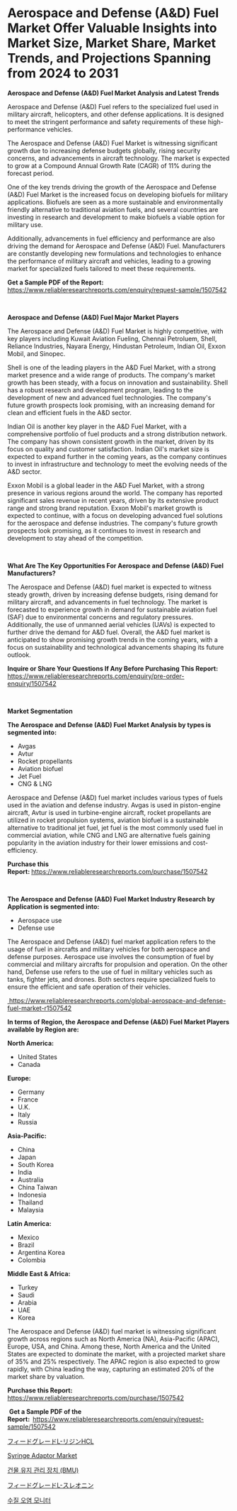 <p><h1>Aerospace and Defense (A&D) Fuel Market Offer Valuable Insights into Market Size, Market Share, Market Trends, and Projections Spanning from 2024 to 2031</h1></p><p><strong>Aerospace and Defense (A&D) Fuel Market Analysis and Latest Trends</strong></p>
<p><p>Aerospace and Defense (A&D) Fuel refers to the specialized fuel used in military aircraft, helicopters, and other defense applications. It is designed to meet the stringent performance and safety requirements of these high-performance vehicles.</p><p>The Aerospace and Defense (A&D) Fuel Market is witnessing significant growth due to increasing defense budgets globally, rising security concerns, and advancements in aircraft technology. The market is expected to grow at a Compound Annual Growth Rate (CAGR) of 11% during the forecast period.</p><p>One of the key trends driving the growth of the Aerospace and Defense (A&D) Fuel Market is the increased focus on developing biofuels for military applications. Biofuels are seen as a more sustainable and environmentally friendly alternative to traditional aviation fuels, and several countries are investing in research and development to make biofuels a viable option for military use.</p><p>Additionally, advancements in fuel efficiency and performance are also driving the demand for Aerospace and Defense (A&D) Fuel. Manufacturers are constantly developing new formulations and technologies to enhance the performance of military aircraft and vehicles, leading to a growing market for specialized fuels tailored to meet these requirements.</p></p>
<p><strong>Get a Sample PDF of the Report:&nbsp;</strong> <a href="https://www.reliableresearchreports.com/enquiry/request-sample/1507542">https://www.reliableresearchreports.com/enquiry/request-sample/1507542</a></p>
<p>&nbsp;</p>
<p><strong>Aerospace and Defense (A&D) Fuel Major Market Players</strong></p>
<p><p>The Aerospace and Defense (A&D) Fuel Market is highly competitive, with key players including Kuwait Aviation Fueling, Chennai Petroluem, Shell, Reliance Industries, Nayara Energy, Hindustan Petroleum, Indian Oil, Exxon Mobil, and Sinopec.</p><p>Shell is one of the leading players in the A&D Fuel Market, with a strong market presence and a wide range of products. The company's market growth has been steady, with a focus on innovation and sustainability. Shell has a robust research and development program, leading to the development of new and advanced fuel technologies. The company's future growth prospects look promising, with an increasing demand for clean and efficient fuels in the A&D sector.</p><p>Indian Oil is another key player in the A&D Fuel Market, with a comprehensive portfolio of fuel products and a strong distribution network. The company has shown consistent growth in the market, driven by its focus on quality and customer satisfaction. Indian Oil's market size is expected to expand further in the coming years, as the company continues to invest in infrastructure and technology to meet the evolving needs of the A&D sector.</p><p>Exxon Mobil is a global leader in the A&D Fuel Market, with a strong presence in various regions around the world. The company has reported significant sales revenue in recent years, driven by its extensive product range and strong brand reputation. Exxon Mobil's market growth is expected to continue, with a focus on developing advanced fuel solutions for the aerospace and defense industries. The company's future growth prospects look promising, as it continues to invest in research and development to stay ahead of the competition.</p></p>
<p>&nbsp;</p>
<p><strong>What Are The Key Opportunities For Aerospace and Defense (A&D) Fuel Manufacturers?</strong></p>
<p><p>The Aerospace and Defense (A&D) fuel market is expected to witness steady growth, driven by increasing defense budgets, rising demand for military aircraft, and advancements in fuel technology. The market is forecasted to experience growth in demand for sustainable aviation fuel (SAF) due to environmental concerns and regulatory pressures. Additionally, the use of unmanned aerial vehicles (UAVs) is expected to further drive the demand for A&D fuel. Overall, the A&D fuel market is anticipated to show promising growth trends in the coming years, with a focus on sustainability and technological advancements shaping its future outlook.</p></p>
<p><strong>Inquire or Share Your Questions If Any Before Purchasing This Report:</strong> <a href="https://www.reliableresearchreports.com/enquiry/pre-order-enquiry/1507542">https://www.reliableresearchreports.com/enquiry/pre-order-enquiry/1507542</a></p>
<p>&nbsp;</p>
<p><strong>Market Segmentation</strong></p>
<p><strong>The Aerospace and Defense (A&D) Fuel Market Analysis by types is segmented into:</strong></p>
<p><ul><li>Avgas</li><li>Avtur</li><li>Rocket propellants</li><li>Aviation biofuel</li><li>Jet Fuel</li><li>CNG & LNG</li></ul></p>
<p><p>Aerospace and Defense (A&D) fuel market includes various types of fuels used in the aviation and defense industry. Avgas is used in piston-engine aircraft, Avtur is used in turbine-engine aircraft, rocket propellants are utilized in rocket propulsion systems, aviation biofuel is a sustainable alternative to traditional jet fuel, jet fuel is the most commonly used fuel in commercial aviation, while CNG and LNG are alternative fuels gaining popularity in the aviation industry for their lower emissions and cost-efficiency.</p></p>
<p><strong>Purchase this Report:&nbsp;</strong><a href="https://www.reliableresearchreports.com/purchase/1507542">https://www.reliableresearchreports.com/purchase/1507542</a></p>
<p>&nbsp;</p>
<p><strong>The Aerospace and Defense (A&D) Fuel Market Industry Research by Application is segmented into:</strong></p>
<p><ul><li>Aerospace use</li><li>Defense use</li></ul></p>
<p><p>The Aerospace and Defense (A&D) fuel market application refers to the usage of fuel in aircrafts and military vehicles for both aerospace and defense purposes. Aerospace use involves the consumption of fuel by commercial and military aircrafts for propulsion and operation. On the other hand, Defense use refers to the use of fuel in military vehicles such as tanks, fighter jets, and drones. Both sectors require specialized fuels to ensure the efficient and safe operation of their vehicles.</p></p>
<p><a href="https://www.reliableresearchreports.com/global-aerospace-and-defense-fuel-market-r1507542">&nbsp;https://www.reliableresearchreports.com/global-aerospace-and-defense-fuel-market-r1507542</a></p>
<p><strong>In terms of Region, the Aerospace and Defense (A&D) Fuel Market Players available by Region are:</strong></p>
<p>
    <p> <strong> North America: </strong>
        <ul>
            <li>United States</li>
            <li>Canada</li>
        </ul>
        </p> 
    <p> <strong> Europe: </strong>
        <ul>
            <li>Germany</li>
            <li>France</li>
            <li>U.K.</li>
            <li>Italy</li>
            <li>Russia</li>
        </ul>
        </p> 
    <p> <strong> Asia-Pacific: </strong>
        <ul>
            <li>China</li>
            <li>Japan</li>
            <li>South Korea</li>
            <li>India</li>
            <li>Australia</li>
            <li>China Taiwan</li>
            <li>Indonesia</li>
            <li>Thailand</li>
            <li>Malaysia</li>
        </ul>
        </p> 
    <p> <strong> Latin America: </strong>
        <ul>
            <li>Mexico</li>
            <li>Brazil</li>
            <li>Argentina Korea</li>
            <li>Colombia</li>
        </ul>
        </p> 
    <p> <strong> Middle East & Africa: </strong>
        <ul>
            <li>Turkey</li>
            <li>Saudi</li>
            <li>Arabia</li>
            <li>UAE</li>
            <li>Korea</li>
        </ul>
    </p>
    </p>
<p><p>The Aerospace and Defense (A&D) fuel market is witnessing significant growth across regions such as North America (NA), Asia-Pacific (APAC), Europe, USA, and China. Among these, North America and the United States are expected to dominate the market, with a projected market share of 35% and 25% respectively. The APAC region is also expected to grow rapidly, with China leading the way, capturing an estimated 20% of the market share by valuation.</p></p>
<p><strong>Purchase this Report: </strong><a href="https://www.reliableresearchreports.com/purchase/1507542">https://www.reliableresearchreports.com/purchase/1507542</a></p>
<p>&nbsp;<strong>Get a Sample PDF of the Report:&nbsp;&nbsp;</strong><a href="https://www.reliableresearchreports.com/enquiry/request-sample/1507542">https://www.reliableresearchreports.com/enquiry/request-sample/1507542</a></p>
<p><strong></strong></p>
<p><p><a href="https://github.com/dawson566/Market-Research-Report-List-1/blob/main/5678305136318.md">フィードグレードL-リジンHCL</a></p><p><a href="https://www.linkedin.com/pulse/syringe-adaptor-market-insights-cagr-trends-growth-strategies-cxdke">Syringe Adaptor Market</a></p><p><a href="https://github.com/AidenReinger/Market-Research-Report-List-1/blob/main/8908170141841.md">건물 유지 관리 장치 (BMU)</a></p><p><a href="https://github.com/DeonBoer2023/Market-Research-Report-List-1/blob/main/7168399136319.md">フィードグレードL-スレオニン</a></p><p><a href="https://github.com/gambitz1998/Market-Research-Report-List-1/blob/main/5333487141842.md">수질 오염 모니터</a></p></p>